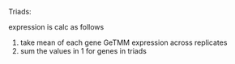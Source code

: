 Triads:

expression is calc as follows 

1. take mean of each gene GeTMM expression across replicates
2. sum the values in 1 for genes in triads


